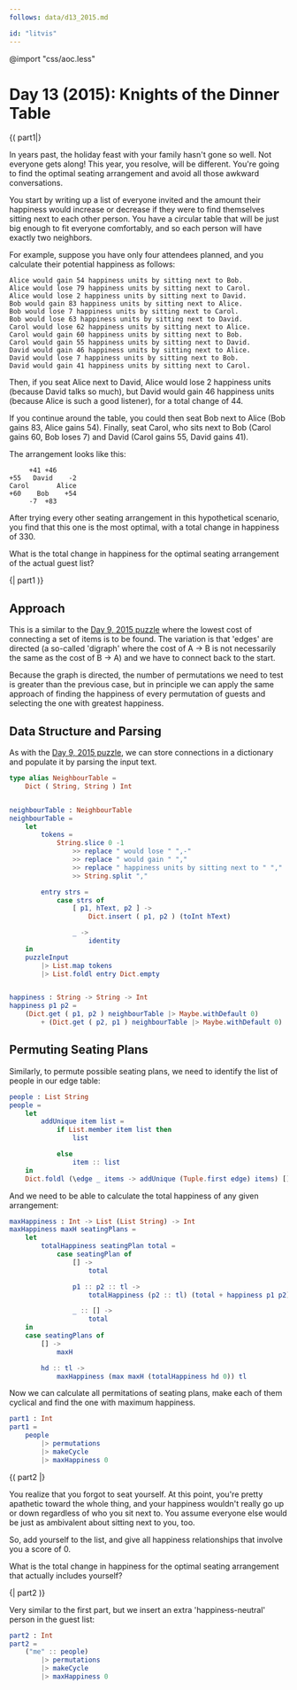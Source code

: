 ```yaml
---
follows: data/d13_2015.md

id: "litvis"
---
```


@import "css/aoc.less"

# Day 13 (2015): Knights of the Dinner Table

{( part1|}

In years past, the holiday feast with your family hasn't gone so well.
Not everyone gets along!
This year, you resolve, will be different.
You're going to find the optimal seating arrangement and avoid all those awkward conversations.

You start by writing up a list of everyone invited and the amount their happiness would increase or decrease if they were to find themselves sitting next to each other person.
You have a circular table that will be just big enough to fit everyone comfortably, and so each person will have exactly two neighbors.

For example, suppose you have only four attendees planned, and you calculate their potential happiness as follows:

```
Alice would gain 54 happiness units by sitting next to Bob.
Alice would lose 79 happiness units by sitting next to Carol.
Alice would lose 2 happiness units by sitting next to David.
Bob would gain 83 happiness units by sitting next to Alice.
Bob would lose 7 happiness units by sitting next to Carol.
Bob would lose 63 happiness units by sitting next to David.
Carol would lose 62 happiness units by sitting next to Alice.
Carol would gain 60 happiness units by sitting next to Bob.
Carol would gain 55 happiness units by sitting next to David.
David would gain 46 happiness units by sitting next to Alice.
David would lose 7 happiness units by sitting next to Bob.
David would gain 41 happiness units by sitting next to Carol.
```

Then, if you seat Alice next to David, Alice would lose 2 happiness units (because David talks so much), but David would gain 46 happiness units (because Alice is such a good listener), for a total change of 44.

If you continue around the table, you could then seat Bob next to Alice (Bob gains 83, Alice gains 54).
Finally, seat Carol, who sits next to Bob (Carol gains 60, Bob loses 7) and David (Carol gains 55, David gains 41).

The arrangement looks like this:

```
     +41 +46
+55   David    -2
Carol       Alice
+60    Bob    +54
     -7  +83
```

After trying every other seating arrangement in this hypothetical scenario, you find that this one is the most optimal, with a total change in happiness of 330.

What is the total change in happiness for the optimal seating arrangement of the actual guest list?

{| part1 )}

## Approach

This is a similar to the [Day 9, 2015 puzzle](d09_2015.md) where the lowest cost of connecting a set of items is to be found.
The variation is that 'edges' are directed (a so-called 'digraph' where the cost of A -> B is not necessarily the same as the cost of B -> A) and we have to connect back to the start.

Because the graph is directed, the number of permutations we need to test is greater than the previous case, but in principle we can apply the same approach of finding the happiness of every permutation of guests and selecting the one with greatest happiness.

## Data Structure and Parsing

As with the [Day 9, 2015 puzzle](d09_2015.md), we can store connections in a dictionary and populate it by parsing the input text.

```elm {l}
type alias NeighbourTable =
    Dict ( String, String ) Int


neighbourTable : NeighbourTable
neighbourTable =
    let
        tokens =
            String.slice 0 -1
                >> replace " would lose " ",-"
                >> replace " would gain " ","
                >> replace " happiness units by sitting next to " ","
                >> String.split ","

        entry strs =
            case strs of
                [ p1, hText, p2 ] ->
                    Dict.insert ( p1, p2 ) (toInt hText)

                _ ->
                    identity
    in
    puzzleInput
        |> List.map tokens
        |> List.foldl entry Dict.empty


happiness : String -> String -> Int
happiness p1 p2 =
    (Dict.get ( p1, p2 ) neighbourTable |> Maybe.withDefault 0)
        + (Dict.get ( p2, p1 ) neighbourTable |> Maybe.withDefault 0)
```

## Permuting Seating Plans

Similarly, to permute possible seating plans, we need to identify the list of people in our edge table:

```elm {l}
people : List String
people =
    let
        addUnique item list =
            if List.member item list then
                list

            else
                item :: list
    in
    Dict.foldl (\edge _ items -> addUnique (Tuple.first edge) items) [] neighbourTable
```

And we need to be able to calculate the total happiness of any given arrangement:

```elm {l}
maxHappiness : Int -> List (List String) -> Int
maxHappiness maxH seatingPlans =
    let
        totalHappiness seatingPlan total =
            case seatingPlan of
                [] ->
                    total

                p1 :: p2 :: tl ->
                    totalHappiness (p2 :: tl) (total + happiness p1 p2)

                _ :: [] ->
                    total
    in
    case seatingPlans of
        [] ->
            maxH

        hd :: tl ->
            maxHappiness (max maxH (totalHappiness hd 0)) tl
```

Now we can calculate all permitations of seating plans, make each of them cyclical and find the one with maximum happiness.

```elm {l r}
part1 : Int
part1 =
    people
        |> permutations
        |> makeCycle
        |> maxHappiness 0
```

{( part2 |}

You realize that you forgot to seat yourself. At this point, you're pretty apathetic toward the whole thing, and your happiness wouldn't really go up or down regardless of who you sit next to. You assume everyone else would be just as ambivalent about sitting next to you, too.

So, add yourself to the list, and give all happiness relationships that involve you a score of 0.

What is the total change in happiness for the optimal seating arrangement that actually includes yourself?

{| part2 )}

Very similar to the first part, but we insert an extra 'happiness-neutral' person in the guest list:

```elm {l r}
part2 : Int
part2 =
    ("me" :: people)
        |> permutations
        |> makeCycle
        |> maxHappiness 0
```
